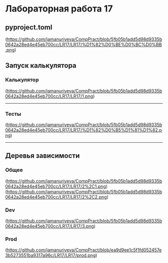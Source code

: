 # Лабораторная работа 17

## pyproject.toml  
(https://github.com/jamanuriyeva/CompPract/blob/5fb05b1add5d98d9335b0642a28ed4e45eb700cc/LR17/LR17/%D1%82%D0%BE%D0%BC%D0%BB.png)


## Запуск калькулятора 

### Калькулятор
(https://github.com/jamanuriyeva/CompPract/blob/5fb05b1add5d98d9335b0642a28ed4e45eb700cc/LR17/LR17/1.png)

---

### Тесты
(https://github.com/jamanuriyeva/CompPract/blob/5fb05b1add5d98d9335b0642a28ed4e45eb700cc/LR17/LR17/%D1%82%D0%B5%D1%81%D1%82.png)

---


## Деревья зависимости  

### Общее
(https://github.com/jamanuriyeva/CompPract/blob/5fb05b1add5d98d9335b0642a28ed4e45eb700cc/LR17/LR17/2%2C1.png)
(https://github.com/jamanuriyeva/CompPract/blob/5fb05b1add5d98d9335b0642a28ed4e45eb700cc/LR17/LR17/2%2C2.png)

### Dev
(https://github.com/jamanuriyeva/CompPract/blob/5fb05b1add5d98d9335b0642a28ed4e45eb700cc/LR17/LR17/3.png)

### Prod  
(https://github.com/jamanuriyeva/CompPract/blob/ea9d9ee1c5f1fd052457e3b5273551ba9317a96c/LR17/LR17/prod.png)

